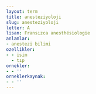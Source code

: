```yaml
---
layout: term
title: anesteziyoloji
slug: anesteziyoloji
letter: A
lisan: Fransızca anesthésiologie
anlamlar:
- anestezi bilimi
ozellikler:
- - isim
  - tıp
ornekler:
- - ''
orneklerkaynak:
- - ''
---
```

